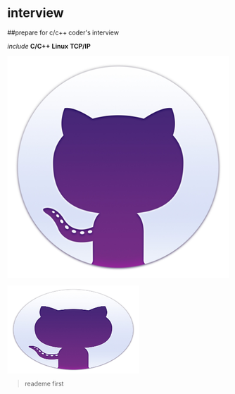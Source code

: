 # interview

##prepare for c/c++ coder's interview

_include_   __C/C++__  **Linux**  __TCP/IP__


![hello](/pics/welcome.jpg)


 <img src="/pics/welcome.jpg" width = "300" height = "200" alt="welcome" align=center />

> reademe first
